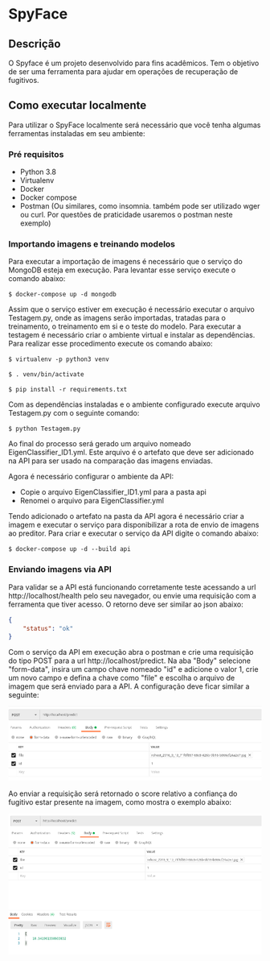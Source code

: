 # SpyFace

## Descrição

O Spyface é um projeto desenvolvido para fins acadêmicos. Tem o objetivo de ser uma ferramenta para ajudar em operações de recuperação de fugitivos.

## Como executar localmente

Para utilizar o SpyFace localmente será necessário que você tenha algumas ferramentas instaladas em seu ambiente:

### Pré requisitos

* Python 3.8
* Virtualenv
* Docker
* Docker compose
* Postman (Ou similares, como insomnia. também pode ser utilizado wger ou curl. Por questões de praticidade usaremos o postman neste exemplo)

### Importando imagens e treinando modelos

Para executar a importação de imagens é necessário que o serviço do MongoDB esteja em execução. Para levantar esse serviço execute o comando abaixo:

```shell
$ docker-compose up -d mongodb
```

Assim que o serviço estiver em execução é necessário executar o arquivo Testagem.py, onde as imagens serão importadas, tratadas para o treinamento, o treinamento em si e o teste do modelo. Para executar a testagem é necessário criar o ambiente virtual e instalar as dependências. Para realizar esse procedimento execute os comando abaixo:

```shell
$ virtualenv -p python3 venv
```

```shell
$ . venv/bin/activate
```

```shell
$ pip install -r requirements.txt
```

Com as dependências instaladas e o ambiente configurado execute arquivo Testagem.py com o seguinte comando:

```shel
$ python Testagem.py
```

Ao final do processo será gerado um arquivo nomeado EigenClassifier_ID1.yml. Este arquivo é o artefato que deve ser adicionado na API para ser usado na comparação das imagens enviadas.

Agora é necessário configurar o ambiente da API:

* Copie o arquivo EigenClassifier_ID1.yml para a pasta api
* Renomei o arquivo para EigenClassifier.yml

Tendo adicionado o artefato na pasta da API agora é necessário criar a imagem e executar o serviço para disponibilizar a rota de envio de imagens ao preditor. Para criar e executar o serviço da API digite o comando abaixo:

```shel
$ docker-compose up -d --build api
```

### Enviando imagens via API

Para validar se a API está funcionando corretamente teste acessando a url http://localhost/health pelo seu navegador, ou envie uma requisição com a ferramenta que tiver acesso. O retorno deve ser similar ao json abaixo:

```json
{
    "status": "ok"
}
```

Com o serviço da API em execução abra o postman e crie uma requisição do tipo POST para a url http://localhost/predict. Na aba "Body" selecione "form-data", insira um campo chave nomeado "id" e adicione o valor 1, crie um novo campo e defina a chave como "file" e escolha o arquivo de imagem que será enviado para a API. A configuração deve ficar similar a seguinte:

![plot](./doc/postman.png)

Ao enviar a requisição será retornado o score relativo a confiança do fugitivo estar presente na imagem, como mostra o exemplo abaixo:

![plot](./doc/predict.png)